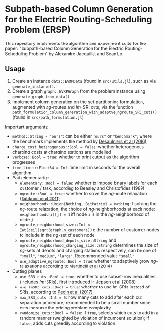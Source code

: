 # Subpath-based Column Generation for the Electric Routing-Scheduling Problem (ERSP)

This repository implements the algorithm and experiment suite for the paper: "Subpath-based Column Generation for the Electric Routing-Scheduling Problem" by Alexandre Jacquillat and Sean Lo.

<!-- TODO: add citation -->
<!-- TODO: add links to paper -->

## Usage

1) Create an instance `data::EVRPData` (found in `src/utils.jl`), such as via `generate_instance()`.
2) Create a graph `graph::EVRPGraph` from the problem instance using `generate_graph_from_data()`.
3) Implement column generation on the set-partitioning formulation, augmented with *ng*-routes and *lm*-SRI cuts, via the function `path_formulation_column_generation_with_adaptve_ngroute_SR3_cuts()` (found in `src/path_formulation.jl`)

Important arguments:
- `method::String = "ours"`: can be either `"ours"` or `"benchmark"`, where the benchmark implements the method by [Desaulniers et al (2016)](https://pubsonline.informs.org/doi/10.1287/opre.2016.1535)
- `charge_cost_heterogenous::Bool = false`: whether heterogenous charging costs at charging stations are modelled
- `verbose::Bool = true`: whether to print output as the algorithm progresses
- `time_limit::Float64 = Inf`: time limit in seconds for the overall algorithm.
- Path elementarity:
    - `elementary::Bool = false`: whether to impose binary labels for each customer / task, according to Beasley and Christofides (1989)
    - `ngroute::Bool = true`: whether to solve the *ng*-route relaxation [(Baldacci et al 2011)](https://pubsonline.informs.org/doi/10.1287/opre.1110.0975)
    - `neighborhoods::Union{Nothing, BitMatrix} = nothing` if solving the *ng*-route relaxation, the choice of *ng*-neighborhoods at each node: `neighborhoods[i][j] = 1` iff node `i` is in the *ng*-neighborhood of node `j` 
    - `ngroute_neighborhood_size::Int = Int(ceil(sqrt(graph.n_customers)))`: the number of customer nodes to include in the *ng*-set of each node
    - `ngroute_neighborhood_depots_size::String` and `ngroute_neighborhood_charging_size::String` determines the size of *ng*-sets at depots and charging stations respectively, can be one of `"small"`, `"medium"`, `"large"`. Recommended value `"small"`
    - `use_adaptive_ngroute::Bool = true`: whether to adaptively grow *ng*-relaxations according to [Martinelli et al (2014)](https://www.sciencedirect.com/science/article/abs/pii/S0377221714004123)
- Cutting planes
    - `use_SR3_cuts::Bool = true`: whether to use subset-row inequalities (includes *lm*-SRIs), first introduced in [Jepsen et al (2008)](https://pubsonline.informs.org/doi/10.1287/opre.1070.0449)
    - `use_lmSR3_cuts::Bool = true`: whether to use *lm*-SRIs instead of SRIs, according to [Pecin et al (2017)](https://link.springer.com/article/10.1007/s12532-016-0108-8)
    - `max_SR3_cuts::Int = 5`: how many cuts to add after each cut separation procedure; recommended to be a small number since cuts increase the pricing problem complexity
    - `randomize_cuts::Bool = false`: if `true`, selects which cuts to add in a random manner (weighted by violation of incumbent solution); if `false`, adds cuts greedily according to violation.